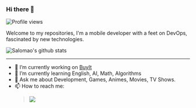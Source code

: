 ### Hi there 👋
![Profile views](https://gpvc.arturio.dev/salomaoluiz)

Welcome to my repositories, I'm a mobile developer with a feet on DevOps, fascinated by new technologies.

![Salomao's github stats](https://github-readme-stats.vercel.app/api?username=salomaoluiz&show_icons=true&title_color=0038e5icon_color=0038e5&text_color=666&bg_color=fffff)

---------------------------------

- 🔭 I’m currently working on [BuyIt](https://github.com/salomaoluiz/BuyIt)
- 🌱 I’m currently learning English, AI, Math, Algorithms
- 💬 Ask me about Development, Games, Animes, Movies, TV Shows.
- 📫 How to reach me:
   >  [<img src="https://img.shields.io/badge/linkedin-%230077B5.svg?&style=for-the-badge&logo=linkedin&logoColor=white" />](https://www.linkedin.com/in/salomao-luiz/)
